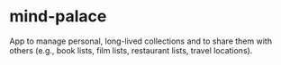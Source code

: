 # mind-palace
App to manage personal, long-lived collections and to share them with others (e.g., book lists, film lists, restaurant lists, travel locations).
